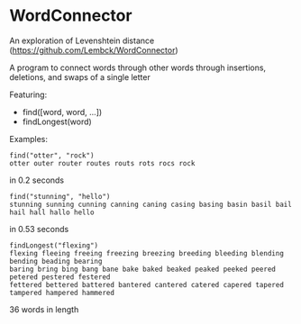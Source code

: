 # WordConnector
An exploration of Levenshtein distance (https://github.com/Lembck/WordConnector)

A program to connect words through other words through insertions, deletions, and swaps of a single letter

Featuring:
 - find([word, word, ...])
 - findLongest(word)
 
Examples:

```
find("otter", "rock")
otter outer router routes routs rots rocs rock 
```
in 0.2 seconds



```
find("stunning", "hello")
stunning sunning cunning canning caning casing basing basin basil bail hail hall hallo hello 
```
in 0.53 seconds
 
```
findLongest("flexing")
flexing fleeing freeing freezing breezing breeding bleeding blending bending beading bearing 
baring bring bing bang bane bake baked beaked peaked peeked peered petered pestered festered 
fettered bettered battered bantered cantered catered capered tapered tampered hampered hammered
```
36 words in length
